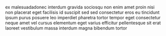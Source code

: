 ex malesuadadonec interdum gravida sociosqu non enim amet proin nisi non
placerat eget facilisis id suscipit sed sed consectetur eros eu tincidunt ipsum
purus posuere leo imperdiet pharetra tortor tempor eget consectetur neque amet
vel cursus elementum eget varius efficitur pellentesque sit erat laoreet
vestibulum massa interdum magna bibendum tortor